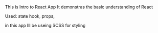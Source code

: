 This is Intro to React App 
It demonstras the basic understanding of React 

Used:
state hook, 
props, 

in this app Ill be useing SCSS for styling 